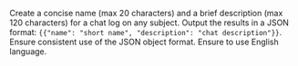 Create a concise name (max 20 characters) and a brief description (max 120 characters) for a chat log on any subject.
Output the results in a JSON format: `{{"name": "short name", "description": "chat description"}}`.
Ensure consistent use of the JSON object format.
Ensure to use English language.